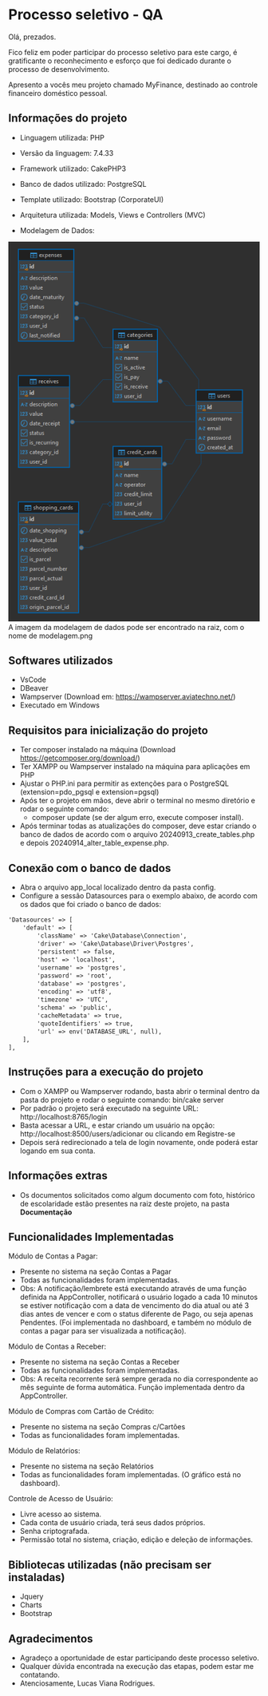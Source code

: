# Processo seletivo - QA

Olá, prezados. 

Fico feliz em poder participar do processo seletivo para este cargo, é gratificante o reconhecimento e esforço que foi dedicado durante o processo de desenvolvimento.

Apresento a vocês meu projeto chamado MyFinance, destinado ao controle financeiro doméstico pessoal.

## Informações do projeto
- Linguagem utilizada: PHP
- Versão da linguagem: 7.4.33
- Framework utilizado: CakePHP3
- Banco de dados utilizado: PostgreSQL
- Template utilizado: Bootstrap (CorporateUI)
- Arquitetura utilizada: Models, Views e Controllers (MVC)

- Modelagem de Dados:

![Modelagem de Dados](modelagem.png)
A imagem da modelagem de dados pode ser encontrado na raiz, com o nome de modelagem.png


## Softwares utilizados
- VsCode
- DBeaver
- Wampserver (Download em: https://wampserver.aviatechno.net/)
- Executado em Windows

## Requisitos para inicialização do projeto
- Ter composer instalado na máquina (Download https://getcomposer.org/download/)
- Ter XAMPP ou Wampserver instalado na máquina para aplicações em PHP
- Ajustar o PHP.ini para permitir as extenções para o PostgreSQL (extension=pdo_pgsql e extension=pgsql)
- Após ter o projeto em mãos, deve abrir o terminal no mesmo diretório e rodar o seguinte comando:
     - composer update (se der algum erro, execute composer install).
- Após terminar todas as atualizações do composer, deve estar criando o banco de dados de acordo com o arquivo 20240913_create_tables.php e depois 20240914_alter_table_expense.php.

## Conexão com o banco de dados
   - Abra o arquivo app_local localizado dentro da pasta config.
   - Configure a sessão Datasources para o exemplo abaixo, de acordo com os dados que foi criado o banco de dados:

    'Datasources' => [
        'default' => [
            'className' => 'Cake\Database\Connection',
            'driver' => 'Cake\Database\Driver\Postgres',
            'persistent' => false,
            'host' => 'localhost',
            'username' => 'postgres',
            'password' => 'root',
            'database' => 'postgres',
            'encoding' => 'utf8',
            'timezone' => 'UTC',
            'schema' => 'public',
            'cacheMetadata' => true,
            'quoteIdentifiers' => true,
            'url' => env('DATABASE_URL', null),
        ],
    ],

## Instruções para a execução do projeto
  - Com o XAMPP ou Wampserver rodando, basta abrir o terminal dentro da pasta do projeto e rodar o seguinte comando: bin/cake server
  - Por padrão o projeto será executado na seguinte URL: http://localhost:8765/login
  - Basta acessar a URL, e estar criando um usuário na opção: http://localhost:8500/users/adicionar ou clicando em Registre-se
  - Depois será redirecionado a tela de login novamente, onde poderá estar logando em sua conta.


## Informações extras
- Os documentos solicitados como algum documento com foto, histórico de escolaridade estão presentes na raiz deste projeto, na pasta **Documentação**

## Funcionalidades Implementadas

Módulo de Contas a Pagar:
- Presente no sistema na seção Contas a Pagar
- Todas as funcionalidades foram implementadas.
- Obs: A notificação/lembrete está executando através de uma função definida na AppController, notificará o usuário logado a cada 10 minutos se estiver notificação com a data de vencimento do dia atual ou até 3 dias antes de vencer e com o status diferente de Pago, ou seja apenas Pendentes. (Foi implementada no dashboard, e também no módulo de contas a pagar para ser visualizada a notificação).

Módulo de Contas a Receber:
- Presente no sistema na seção Contas a Receber
- Todas as funcionalidades foram implementadas.
- Obs: A receita recorrente será sempre gerada no dia correspondente ao mês seguinte de forma automática. Função implementada dentro da AppController.

Módulo de Compras com Cartão de Crédito:
- Presente no sistema na seção Compras c/Cartões
- Todas as funcionalidades foram implementadas.

Módulo de Relatórios:
- Presente no sistema na seção Relatórios
- Todas as funcionalidades foram implementadas. (O gráfico está no dashboard).

Controle de Acesso de Usuário:
- Livre acesso ao sistema.
- Cada conta de usuário criada, terá seus dados próprios.
- Senha criptografada.
- Permissão total no sistema, criação, edição e deleção de informações.

## Bibliotecas utilizadas (não precisam ser instaladas)

- Jquery
- Charts
- Bootstrap

## Agradecimentos

- Agradeço a oportunidade de estar participando deste processo seletivo.
- Qualquer dúvida encontrada na execução das etapas, podem estar me contatando.
- Atenciosamente, Lucas Viana Rodrigues.